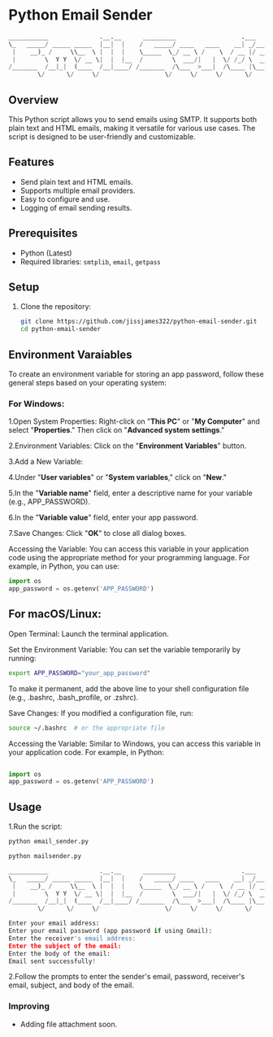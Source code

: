 # Python Email Sender

```python
___________              .__.__      _________                  .___            
\_   _____/ _____ _____  |__|  |    /   _____/ ____   ____    __| _/___________ 
 |    __)_ /     \\__  \ |  |  |    \_____  \_/ __ \ /    \  / __ |/ __ \_  __ \
 |        \  Y Y  \/ __ \|  |  |__  /        \  ___/|   |  \/ /_/ \  ___/|  | \/
/_______  /__|_|  (____  /__|____/ /_______  /\___  >___|  /\____ |\___  >__|   
        \/      \/     \/                  \/     \/     \/      \/    \/   

```
## Overview
This Python script allows you to send emails using SMTP. It supports both plain text and HTML emails, making it versatile for various use cases. The script is designed to be user-friendly and customizable.

## Features
- Send plain text and HTML emails.
- Supports multiple email providers.
- Easy to configure and use.
- Logging of email sending results.

## Prerequisites
- Python (Latest)
- Required libraries: `smtplib`, `email`, `getpass`

## Setup
1. Clone the repository:
   ```bash
   git clone https://github.com/jissjames322/python-email-sender.git
   cd python-email-sender

## Environment Varaiables

To create an environment variable for storing an app password, follow these general steps based on your operating system:

### For Windows:

1.Open System Properties: Right-click on "**This PC**" or "**My Computer**" and select "**Properties**." Then click on "**Advanced system settings**."

2.Environment Variables: Click on the "**Environment Variables**" button.

3.Add a New Variable:

4.Under "**User variables**" or "**System variables**," click on "**New**."

5.In the "**Variable name**" field, enter a descriptive name for your variable (e.g., APP_PASSWORD).

6.In the "**Variable value**" field, enter your app password.

7.Save Changes: Click "**OK**" to close all dialog boxes.

Accessing the Variable: You can access this variable in your application code using the appropriate method for your programming language. For example, in Python, you can use:

```python
import os
app_password = os.getenv('APP_PASSWORD')
```
## For macOS/Linux:
Open Terminal: Launch the terminal application.

Set the Environment Variable: You can set the variable temporarily by running:

```bash
export APP_PASSWORD="your_app_password"
```
To make it permanent, add the above line to your shell configuration file (e.g., .bashrc, .bash_profile, or .zshrc).

Save Changes: If you modified a configuration file, run:

```bash
source ~/.bashrc  # or the appropriate file
```
Accessing the Variable: Similar to Windows, you can access this variable in your application code. For example, in Python:

```python

import os
app_password = os.getenv('APP_PASSWORD')
```

## Usage

1.Run the script:


```bash
python email_sender.py
```

```python
python mailsender.py

___________              .__.__      _________                  .___
\_   _____/ _____ _____  |__|  |    /   _____/ ____   ____    __| _/___________
 |    __)_ /     \\__  \ |  |  |    \_____  \_/ __ \ /    \  / __ |/ __ \_  __ \
 |        \  Y Y  \/ __ \|  |  |__  /        \  ___/|   |  \/ /_/ \  ___/|  | \/
/_______  /__|_|  (____  /__|____/ /_______  /\___  >___|  /\____ |\___  >__|
        \/      \/     \/                  \/     \/     \/      \/    \/

Enter your email address: 
Enter your email password (app password if using Gmail): 
Enter the receiver's email address: 
Enter the subject of the email: 
Enter the body of the email: 
Email sent successfully!
```

2.Follow the prompts to enter the sender's email, password, receiver's email, subject, and body of the email.

### Improving

- Adding file attachment soon.



   
